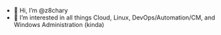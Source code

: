 - 👋 Hi, I’m @z8chary
- 👀 I’m interested in all things Cloud, Linux, DevOps/Automation/CM, and Windows Administration (kinda)
